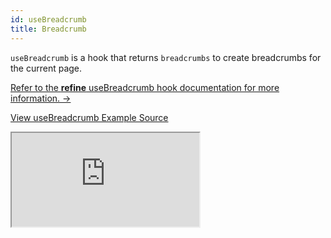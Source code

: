 ```yaml
---
id: useBreadcrumb
title: Breadcrumb
---
```


`useBreadcrumb` is a hook that returns `breadcrumbs` to create breadcrumbs for the current page.

[Refer to the **refine** useBreadcrumb hook documentation for more information. →](/docs/core/hooks/useBreadcrumb)

[View useBreadcrumb Example Source](https://github.com/pankod/refine/tree/master/examples/breadcrumb)

<iframe src="https://codesandbox.io/embed/github/pankod/refine/tree/master/examples/breadcrumb?autoresize=1&fontsize=14&theme=dark&view=preview"
    style={{width: "100%", height:"80vh", border: "0px", borderRadius: "8px", overflow:"hidden"}}
    title="refine-breadcrumb-example"
    allow="accelerometer; ambient-light-sensor; camera; encrypted-media; geolocation; gyroscope; hid; microphone; midi; payment; usb; vr; xr-spatial-tracking"
    sandbox="allow-forms allow-modals allow-popups allow-presentation allow-same-origin allow-scripts"
></iframe>

